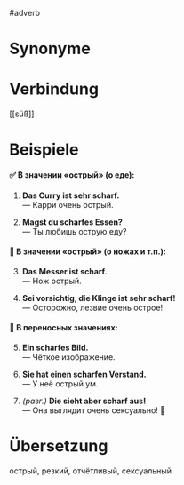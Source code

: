 #adverb
# Synonyme

# Verbindung 
[[süß]]
# Beispiele
#### ✅ В значении «острый» (о еде):

1. **Das Curry ist sehr scharf.**  
    — Карри очень острый.
    
2. **Magst du scharfes Essen?**  
    — Ты любишь острую еду?
    

#### 🔪 В значении «острый» (о ножах и т.п.):

3. **Das Messer ist scharf.**  
    — Нож острый.
    
4. **Sei vorsichtig, die Klinge ist sehr scharf!**  
    — Осторожно, лезвие очень острое!
    

#### 🧠 В переносных значениях:

5. **Ein scharfes Bild.**  
    — Чёткое изображение.
    
6. **Sie hat einen scharfen Verstand.**  
    — У неё острый ум.
    
7. _(разг.)_ **Die sieht aber scharf aus!**  
    — Она выглядит очень сексуально! 🙈
# Übersetzung
острый, резкий, отчётливый, сексуальный